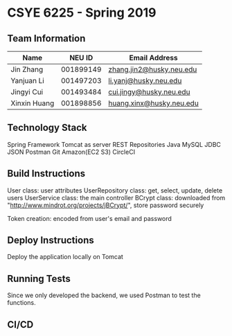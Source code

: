 # CSYE 6225 - Spring 2019

## Team Information

| Name | NEU ID | Email Address |
| --- | --- | --- |
|Jin Zhang|001899149|zhang.jin2@husky.neu.edu |
|Yanjuan Li|001497203|li.yanj@husky.neu.edu |
|Jingyi Cui|001493484|cui.jingy@husky.neu.edu |
|Xinxin Huang|001898856|huang.xinx@husky.neu.edu|

## Technology Stack
Spring Framework
Tomcat as server
REST Repositories
Java 
MySQL
JDBC
JSON
Postman
Git
Amazon(EC2 S3)
CircleCI

## Build Instructions
User class: user attributes
UserRepository class: get, select, update, delete users
UserService class: the main controller
BCrypt class: downloaded from "http://www.mindrot.org/projects/jBCrypt/", store password securely

Token creation: encoded from user's email and password

## Deploy Instructions
Deploy the application locally on Tomcat

## Running Tests
Since we only developed the backend, we used Postman to test the functions.

## CI/CD



